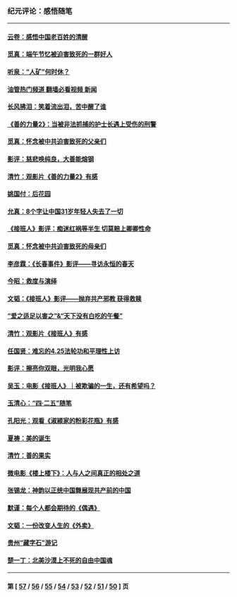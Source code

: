 ### 纪元评论：感悟随笔
---
#### [云卷：感悟中国老百姓的清醒](../../pages/nsc1035/n14025152.md?07030330) 
#### [觅真：端午节忆被迫害致死的一群好人](../../pages/nsc1035/n14020985.md?07030330) 
#### [听泉：“人矿”何时休？](../../pages/nsc1035/n14016609.md?07030330) 
#### [油管热门频道 翻墙必看视频 新闻](ok?07030330)
#### [长风拂泪：笑着流出泪，苦中醒了谁](../../pages/nsc1035/n14016469.md?07030330) 
#### [《善的力量2》：当被非法抓捕的护士长遇上受伤的刑警](../../pages/nsc1035/n14015561.md?07030330) 
#### [觅真：怀念被中共迫害致死的父亲们](../../pages/nsc1035/n14014258.md?07030330) 
#### [影评：慈悲唤纯良，大善能熔钢](../../pages/nsc1035/n14010867.md?07030330) 
#### [清竹：观影片《善的力量2》有感](../../pages/nsc1035/n14010015.md?07030330) 
#### [姚国付：后花园](../../pages/nsc1035/n14005301.md?07030330) 
#### [允真：8个字让中国31岁年轻人失去了一切](../../pages/nsc1035/n13999093.md?07030330) 
#### [《接班人》影评：痴迷红祸等半生 切莫赔上卿卿性命](../../pages/nsc1035/n13998676.md?07030330) 
#### [觅真：怀念被中共迫害致死的母亲们](../../pages/nsc1035/n13997271.md?07030330) 
#### [李彦霖：《长春事件》影评——寻访永恒的春天](../../pages/nsc1035/n13995112.md?07030330) 
#### [今昭：救度与演绎](../../pages/nsc1035/n13992670.md?07030330) 
#### [文韬：《接班人》影评——抛弃共产邪教 获得救赎](../../pages/nsc1035/n13990160.md?07030330) 
#### [“爱之适足以害之”&“天下没有白吃的午餐”](../../pages/nsc1035/n13988391.md?07030330) 
#### [清竹：观影片《接班人》有感](../../pages/nsc1035/n13983561.md?07030330) 
#### [任国贤：难忘的4.25法轮功和平理性上访](../../pages/nsc1035/n13983482.md?07030330) 
#### [影评：擦亮你双眼，光明我心愿](../../pages/nsc1035/n13982333.md?07030330) 
#### [吴玉：电影《接班人》｜被欺骗的一生，还有希望吗？](../../pages/nsc1035/n13981972.md?07030330) 
#### [玉清心：“四·二五”随笔](../../pages/nsc1035/n13978628.md?07030330) 
#### [孔阳光：观看《淑颍家的粉彩花瓶》有感](../../pages/nsc1035/n13967929.md?07030330) 
#### [夏祷：美的诞生](../../pages/nsc1035/n13962321.md?07030330) 
#### [清竹：善的果实](../../pages/nsc1035/n13963980.md?07030330) 
#### [微电影《楼上楼下》：人与人之间真正的相处之道](../../pages/nsc1035/n13944319.md?07030330) 
#### [张锡龙：神韵以正统中国舞展现共产前的中国](../../pages/nsc1035/n13939727.md?07030330) 
#### [默谨：每个人都会期待的《偶遇》](../../pages/nsc1035/n13939091.md?07030330) 
#### [文韬：一份改变人生的《外卖》](../../pages/nsc1035/n13931822.md?07030330) 
#### [贵州“藏字石”游记](../../pages/nsc1035/n13923310.md?07030330) 
#### [楚一丁：北美沙漠上不死的自由中国魂](../../pages/nsc1035/n13921879.md?07030330) 

---
#### 第 [ [57](./57.md?07030330) / [56](./56.md?07030330) / [55](./55.md?07030330) / [54](./54.md?07030330) / [53](./53.md?07030330) / [52](./52.md?07030330) / [51](./51.md?07030330) / [50](./50.md?07030330) ] 页
